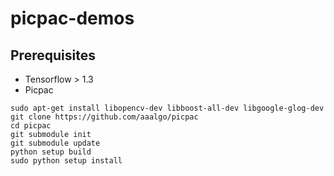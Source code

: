 # picpac-demos

## Prerequisites
- Tensorflow > 1.3
- Picpac

```
sudo apt-get install libopencv-dev libboost-all-dev libgoogle-glog-dev
git clone https://github.com/aaalgo/picpac
cd picpac
git submodule init
git submodule update
python setup build
sudo python setup install
```

